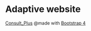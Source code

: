 # Adaptive website

[Consult_Plus](https://yakovina.github.io/Consult_Plus/)
@made with [Bootstrap 4](https://getbootstrap.com/)
